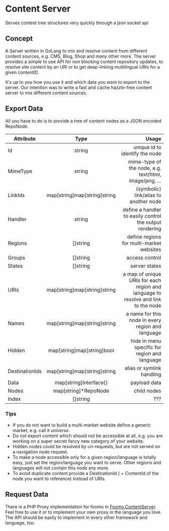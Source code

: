Content Server
===========

Serves content tree structures very quickly through a json socket api

## Concept

A Server written in GoLang to mix and resolve content from different content sources, e.g. CMS, Blog, Shop and many other more. The server provides a simple to use API for non blocking content repository updates, to resolve site content by an URI or to get deep-linking multilingual URIs for a given contentID.

It's up to you how you use it and which data you want to export to the server. Our intention was to write a fast and cache hazzle-free content server to mix different content sources.

## Export Data

All you have to do is to provide a tree of content nodes as a JSON encoded RepoNode.


| Attribute | Type | Usage |
| ------------- |:-------------:| -----:|
| Id | string | unique id to identify the node |
| MimeType | string | mime-type of the node, e.g. text/html, image/png, ... |
| LinkIds | map[string]map[string]string | (symbolic) link/alias to another node |
| Handler | string | define a handler to easily control the output rendering |
| Regions | []string | define regions for multi-market websites |
| Groups | []string | access control |
| States | []string | server states |
| URIs | map[string]map[string]string | a map of unique URIs for each region and language to resolve and link to the node |
| Names | map[string]map[string]string | a name for this node in every region and language |
| Hidden | map[string]map[string]bool | hide in menu specific for region and language |
| DestinationIds | map[string]map[string]string | alias or symlink handling |
| Data | map[string]interface{} | payload data |
| Nodes | map[string]*RepoNode | child nodes |
| Index | []string | ??? |


### Tips

* If you do not want to build a multi-market website define a generic market, e.g. call it _universe_.
* Do not export content which should not be accessible at all, e.g. you are working on a super secret fancy new category of your website.
* Hidden nodes could be resolved by uri-requests, but are not served on a navigation node request.
* To make a node accessible only for a given region/language is totally easy, just set the region/language you want to serve. Other regions and languages will not contain this node any more.
* To avoid duplicate content provide a DestinationId ( = ContentId of the node you want to reference) instead of URIs.

## Request Data

There is a PHP Proxy implementation for foomo in [Foomo.ContentServer](https://github.com/foomo/Foomo.ContentServer). Feel free to use it or to implement your own proxy in the language you love. The API should be easily to implement in every other framework and language, too.

